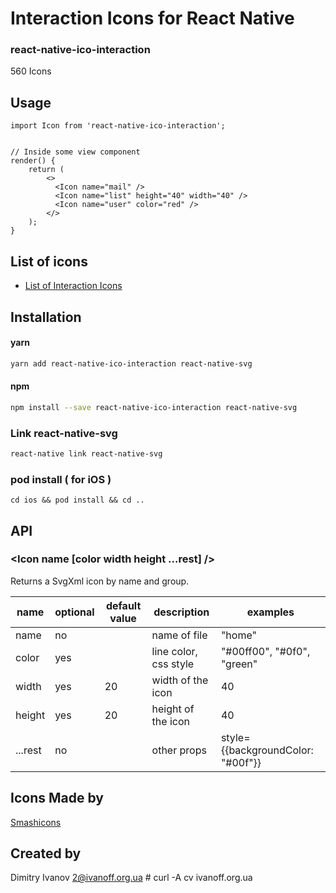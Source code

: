 # Interaction Icons for React Native

### react-native-ico-interaction

560 Icons

## Usage

```
import Icon from 'react-native-ico-interaction';


// Inside some view component
render() {
    return (
        <>
          <Icon name="mail" />
          <Icon name="list" height="40" width="40" />
          <Icon name="user" color="red" />
        </>
    );
}

```

## List of icons

- [List of Interaction Icons](static/interaction.md)

## Installation

#### yarn

```bash
yarn add react-native-ico-interaction react-native-svg
```

#### npm

```bash
npm install --save react-native-ico-interaction react-native-svg
```

### Link react-native-svg

```bash
react-native link react-native-svg
```

### pod install ( for iOS )

```
cd ios && pod install && cd ..
```

## API

### <Icon name [color width height ...rest] />

Returns a SvgXml icon by name and group.

 name | optional | default value | description | examples
------|----------|---------------|-------------|---------
name | no |  | name of file | "home"
color | yes | | line color, css style | "#00ff00", "#0f0", "green"
width | yes | 20 | width of the icon | 40
height | yes | 20 | height of the icon | 40
...rest | no | | other props | style={{backgroundColor: "#00f"}}

## Icons Made by

[Smashicons](https://www.flaticon.com/authors/smashicons)

## Created by

Dimitry Ivanov <2@ivanoff.org.ua> # curl -A cv ivanoff.org.ua
